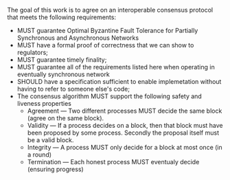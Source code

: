 The goal of this work is to agree on an interoperable consensus protocol that meets the following requirements:

* MUST guarantee Optimal Byzantine Fault Tolerance for Partially Synchronous and Asynchronous Networks
* MUST have a formal proof of correctness that we can show to regulators;
* MUST guarantee timely finality;
* MUST guarantee all of the requirements listed here when operating in eventually synchronous network
* SHOULD have a specification sufficient to enable implemetation without having to refer to someone else's code;
* The consensus algorithm MUST support the following safety and liveness properties
  - Agreement — Two different processes MUST decide the same block (agree on the same block).
  - Validity — If a process decides on a block, then that block must have been proposed by some process. Secondly the proposal itself must be a valid block. 
  - Integrity — A process MUST only decide for a block at most once (in a round)
  - Termination — Each honest process MUST eventualy decide (ensuring progress)
